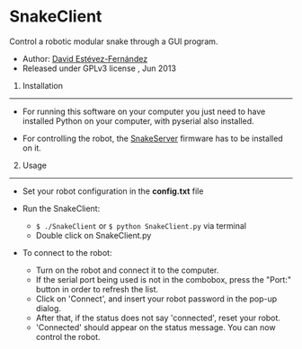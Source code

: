 SnakeClient
===========

Control a robotic modular snake through a GUI program.

 * Author: [David Estévez-Fernández](http://github.com/David-Estevez)
 * Released under GPLv3 license , Jun 2013


1. Installation
-------------------
* For running this software on your computer you just need to have installed Python
on your computer, with pyserial also installed.

* For controlling the robot, the [SnakeServer](http://github.com/David-Estevez/SnakeServer) firmware has to be installed on it.

2. Usage
------------------
* Set your robot configuration in the **config.txt** file

* Run the SnakeClient:
    * ```$ ./SnakeClient``` or ```$ python SnakeClient.py``` via terminal
    * Double click on SnakeClient.py

* To connect to the robot:
    * Turn on the robot and connect it to the computer.
    * If the serial port being used is not in the combobox, press the "Port:" button in order to refresh the list.
    * Click on 'Connect', and insert your robot password in the pop-up dialog.
    * After that, if the status does not say 'connected', reset your robot.
    * 'Connected' should appear on the status message. You can now control the robot.
